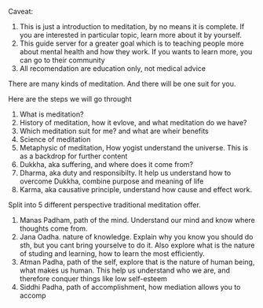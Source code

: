 Caveat:
1. This is just a introduction to meditation, by no means it is complete. If you are interested in particular topic, learn more about it by yourself.
2. This guide server for a greater goal which is to teaching people more about mental health and how they work. If you wants to learn more, you can go to their community
3. All recomendation are education only, not medical advice

There are many kinds of meditation.
And there will be one suit for you.

Here are the steps we will go throught
1. What is meditation?
2. History of meditation, how it evlove, and what meditation do we have?
3. Which meditation suit for me? and what are wheir benefits
4. Science of meditation
5. Metaphysic of meditation, How yogist understand the universe. This is as a backdrop for further content
6. Dukkha, aka suffering, and where does it come from?
7. Dharma, aka duty and responsibilty. It help us understand how to overcome Dukkha, combine purpose and meaning of life
8. Karma, aka causative principle, understand how cause and effect work.

Split into 5 different perspective traditional meditation offer.
1. Manas Padham, path of the mind. Understand our mind and know where thoughts come from. 
2. Jana Oadha. nature of knowledge. Explain why you know you should do sth, but you cant bring yourselve to do it. Also explore what is the nature of studing and learning, how to learn the most efficiently.
3. Atman Padha, path of the self, explore that is the nature of human being, what makes us human. This help us understand who we are, and therefore conquer things like low self-esteem
4. Siddhi Padha, path of accomplishment, how mediation allows you to accomp